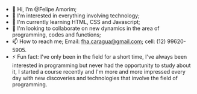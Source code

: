 - 👋 Hi, I’m @Felipe Amorim;
- 👀 I'm interested in everything involving technology;
- 🌱 I'm currently learning HTML, CSS and Javascript;
- 💞️ I'm looking to collaborate on new dynamics in the area of ​​programming, codes and functions;
- 📫 How to reach me; Email: fha.caragua@gmail.com; cell: (12) 99620-5905.
- ⚡ Fun fact: I've only been in the field for a short time, I've always been interested in programming but never had the opportunity to study about it, I started a course recently and I'm more and more impressed every day with new discoveries and technologies that involve the field of programming.

<!---
FHamorim/FHamorim is a ✨ special ✨ repository because its `README.md` (this file) appears on your GitHub profile.
You can click the Preview link to take a look at your changes.
--->
